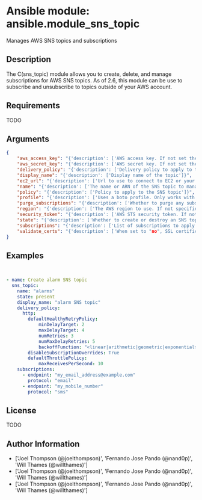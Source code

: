 # Ansible module: ansible.module_sns_topic


Manages AWS SNS topics and subscriptions

## Description

The C(sns_topic) module allows you to create, delete, and manage subscriptions for AWS SNS topics. As of 2.6, this module can be use to subscribe and unsubscribe to topics outside of your AWS account.

## Requirements

TODO

## Arguments

``` json
{
    "aws_access_key": "{'description': ['AWS access key. If not set then the value of the AWS_ACCESS_KEY_ID, AWS_ACCESS_KEY or EC2_ACCESS_KEY environment variable is used.'], 'aliases': ['ec2_access_key', 'access_key']}",
    "aws_secret_key": "{'description': ['AWS secret key. If not set then the value of the AWS_SECRET_ACCESS_KEY, AWS_SECRET_KEY, or EC2_SECRET_KEY environment variable is used.'], 'aliases': ['ec2_secret_key', 'secret_key']}",
    "delivery_policy": "{'description': ['Delivery policy to apply to the SNS topic']}",
    "display_name": "{'description': ['Display name of the topic']}",
    "ec2_url": "{'description': ['Url to use to connect to EC2 or your Eucalyptus cloud (by default the module will use EC2 endpoints). Ignored for modules where region is required. Must be specified for all other modules if region is not used. If not set then the value of the EC2_URL environment variable, if any, is used.']}",
    "name": "{'description': ['The name or ARN of the SNS topic to manage'], 'required': True}",
    "policy": "{'description': ['Policy to apply to the SNS topic']}",
    "profile": "{'description': ['Uses a boto profile. Only works with boto >= 2.24.0.'], 'version_added': '1.6'}",
    "purge_subscriptions": "{'description': ['Whether to purge any subscriptions not listed here. NOTE: AWS does not allow you to purge any PendingConfirmation subscriptions, so if any exist and would be purged, they are silently skipped. This means that somebody could come back later and confirm the subscription. Sorry. Blame Amazon.'], 'default': 'yes'}",
    "region": "{'description': ['The AWS region to use. If not specified then the value of the AWS_REGION or EC2_REGION environment variable, if any, is used. See U(http://docs.aws.amazon.com/general/latest/gr/rande.html#ec2_region)'], 'required': False, 'aliases': ['aws_region', 'ec2_region']}",
    "security_token": "{'description': ['AWS STS security token. If not set then the value of the AWS_SECURITY_TOKEN or EC2_SECURITY_TOKEN environment variable is used.'], 'aliases': ['access_token'], 'version_added': '1.6'}",
    "state": "{'description': ['Whether to create or destroy an SNS topic'], 'default': 'present', 'choices': ['absent', 'present']}",
    "subscriptions": "{'description': ['List of subscriptions to apply to the topic. Note that AWS requires subscriptions to be confirmed, so you will need to confirm any new subscriptions.'], 'suboptions': {'endpoint': {'description': 'Endpoint of subscription', 'required': True}, 'protocol': {'description': 'Protocol of subscription', 'required': True}}, 'default': []}",
    "validate_certs": "{'description': ['When set to "no", SSL certificates will not be validated for boto versions >= 2.6.0.'], 'type': 'bool', 'default': True, 'version_added': '1.5'}",
}
```

## Examples


``` yaml


- name: Create alarm SNS topic
  sns_topic:
    name: "alarms"
    state: present
    display_name: "alarm SNS topic"
    delivery_policy:
      http:
        defaultHealthyRetryPolicy:
            minDelayTarget: 2
            maxDelayTarget: 4
            numRetries: 3
            numMaxDelayRetries: 5
            backoffFunction: "<linear|arithmetic|geometric|exponential>"
        disableSubscriptionOverrides: True
        defaultThrottlePolicy:
            maxReceivesPerSecond: 10
    subscriptions:
      - endpoint: "my_email_address@example.com"
        protocol: "email"
      - endpoint: "my_mobile_number"
        protocol: "sms"


```

## License

TODO

## Author Information
  - ['Joel Thompson (@joelthompson)', 'Fernando Jose Pando (@nand0p)', 'Will Thames (@willthames)']
  - ['Joel Thompson (@joelthompson)', 'Fernando Jose Pando (@nand0p)', 'Will Thames (@willthames)']
  - ['Joel Thompson (@joelthompson)', 'Fernando Jose Pando (@nand0p)', 'Will Thames (@willthames)']
